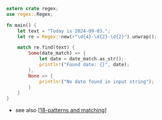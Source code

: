 ```rs 

extern crate regex;
use regex::Regex;

fn main() {
	let text = "Today is 2024-09-03.";
	let re = Regex::new(r"\d{4}-\d{2}-\d{2}").unwrap();

	match re.find(text) {
        Some(date_match) => {
            let date = date_match.as_str();
            println!("Found date: {}", date);
        },
        None => {
            println!("No date found in input string");
        }
    }
}


```

- see also [[18-patterns and matching]]

[//begin]: # "Autogenerated link references for markdown compatibility"
[18-patterns and matching]: <../rust_book/18-patterns and matching> "18-patterns and matching"
[//end]: # "Autogenerated link references"